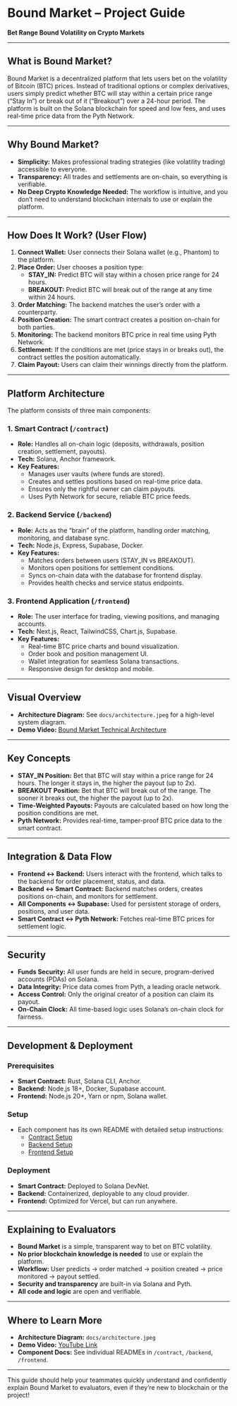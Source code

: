 # Bound Market – Project Guide

**Bet Range Bound Volatility on Crypto Markets**

---

## What is Bound Market?

Bound Market is a decentralized platform that lets users bet on the volatility of Bitcoin (BTC) prices. Instead of traditional options or complex derivatives, users simply predict whether BTC will stay within a certain price range (“Stay In”) or break out of it (“Breakout”) over a 24-hour period. The platform is built on the Solana blockchain for speed and low fees, and uses real-time price data from the Pyth Network.

---

## Why Bound Market?

- **Simplicity:** Makes professional trading strategies (like volatility trading) accessible to everyone.
- **Transparency:** All trades and settlements are on-chain, so everything is verifiable.
- **No Deep Crypto Knowledge Needed:** The workflow is intuitive, and you don’t need to understand blockchain internals to use or explain the platform.

---

## How Does It Work? (User Flow)

1. **Connect Wallet:** User connects their Solana wallet (e.g., Phantom) to the platform.
2. **Place Order:** User chooses a position type:
   - **STAY_IN:** Predict BTC will stay within a chosen price range for 24 hours.
   - **BREAKOUT:** Predict BTC will break out of the range at any time within 24 hours.
3. **Order Matching:** The backend matches the user’s order with a counterparty.
4. **Position Creation:** The smart contract creates a position on-chain for both parties.
5. **Monitoring:** The backend monitors BTC price in real time using Pyth Network.
6. **Settlement:** If the conditions are met (price stays in or breaks out), the contract settles the position automatically.
7. **Claim Payout:** Users can claim their winnings directly from the platform.

---

## Platform Architecture

The platform consists of three main components:

### 1. Smart Contract (`/contract`)
- **Role:** Handles all on-chain logic (deposits, withdrawals, position creation, settlement, payouts).
- **Tech:** Solana, Anchor framework.
- **Key Features:**
  - Manages user vaults (where funds are stored).
  - Creates and settles positions based on real-time price data.
  - Ensures only the rightful owner can claim payouts.
  - Uses Pyth Network for secure, reliable BTC price feeds.

### 2. Backend Service (`/backend`)
- **Role:** Acts as the “brain” of the platform, handling order matching, monitoring, and database sync.
- **Tech:** Node.js, Express, Supabase, Docker.
- **Key Features:**
  - Matches orders between users (STAY_IN vs BREAKOUT).
  - Monitors open positions for settlement conditions.
  - Syncs on-chain data with the database for frontend display.
  - Provides health checks and service status endpoints.

### 3. Frontend Application (`/frontend`)
- **Role:** The user interface for trading, viewing positions, and managing accounts.
- **Tech:** Next.js, React, TailwindCSS, Chart.js, Supabase.
- **Key Features:**
  - Real-time BTC price charts and bound visualization.
  - Order book and position management UI.
  - Wallet integration for seamless Solana transactions.
  - Responsive design for desktop and mobile.

---

## Visual Overview

- **Architecture Diagram:** See `docs/architecture.jpeg` for a high-level system diagram.
- **Demo Video:** [Bound Market Technical Architecture](https://youtu.be/m5CbGHfHXys)

---

## Key Concepts

- **STAY_IN Position:** Bet that BTC will stay within a price range for 24 hours. The longer it stays in, the higher the payout (up to 2x).
- **BREAKOUT Position:** Bet that BTC will break out of the range. The sooner it breaks out, the higher the payout (up to 2x).
- **Time-Weighted Payouts:** Payouts are calculated based on how long the position conditions are met.
- **Pyth Network:** Provides real-time, tamper-proof BTC price data to the smart contract.

---

## Integration & Data Flow

- **Frontend ↔ Backend:** Users interact with the frontend, which talks to the backend for order placement, status, and data.
- **Backend ↔ Smart Contract:** Backend matches orders, creates positions on-chain, and monitors for settlement.
- **All Components ↔ Supabase:** Used for persistent storage of orders, positions, and user data.
- **Smart Contract ↔ Pyth Network:** Fetches real-time BTC prices for settlement logic.

---

## Security

- **Funds Security:** All user funds are held in secure, program-derived accounts (PDAs) on Solana.
- **Data Integrity:** Price data comes from Pyth, a leading oracle network.
- **Access Control:** Only the original creator of a position can claim its payout.
- **On-Chain Clock:** All time-based logic uses Solana’s on-chain clock for fairness.

---

## Development & Deployment

### Prerequisites
- **Smart Contract:** Rust, Solana CLI, Anchor.
- **Backend:** Node.js 18+, Docker, Supabase account.
- **Frontend:** Node.js 20+, Yarn or npm, Solana wallet.

### Setup
- Each component has its own README with detailed setup instructions:
  - [Contract Setup](../contract/README.md#development-setup)
  - [Backend Setup](../backend/README.md#setup)
  - [Frontend Setup](../frontend/README.md#setup)

### Deployment
- **Smart Contract:** Deployed to Solana DevNet.
- **Backend:** Containerized, deployable to any cloud provider.
- **Frontend:** Optimized for Vercel, but can run anywhere.

---

## Explaining to Evaluators

- **Bound Market** is a simple, transparent way to bet on BTC volatility.
- **No prior blockchain knowledge is needed** to use or explain the platform.
- **Workflow:** User predicts → order matched → position created → price monitored → payout settled.
- **Security and transparency** are built-in via Solana and Pyth.
- **All code and logic** are open and verifiable.

---

## Where to Learn More

- **Architecture Diagram:** `docs/architecture.jpeg`
- **Demo Video:** [YouTube Link](https://youtu.be/m5CbGHfHXys)
- **Component Docs:** See individual READMEs in `/contract`, `/backend`, `/frontend`.

---

This guide should help your teammates quickly understand and confidently explain Bound Market to evaluators, even if they’re new to blockchain or the project! 
